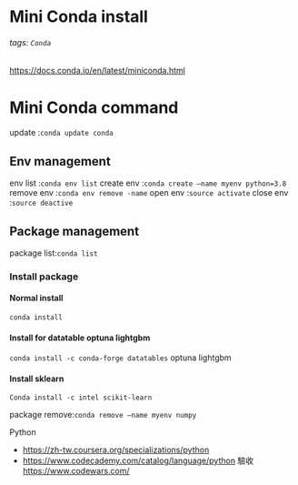 # Mini Conda install
###### tags: `Conda`
https://docs.conda.io/en/latest/miniconda.html

# Mini Conda command
update     :`conda update conda`
## Env management
env list   :`conda env list`
create env :`conda create —name myenv python=3.8`
remove env :`conda env remove -name`
open env   :`source activate`
close env  :`source deactive`

## Package management
package list:`conda list`
### Install package
#### Normal install
`conda install`
#### Install for datatable optuna lightgbm
`conda install -c conda-forge datatables`
optuna
lightgbm
#### Install sklearn
`Conda install -c intel scikit-learn`

package remove:`conda remove —name myenv numpy`

Python
* https://zh-tw.coursera.org/specializations/python
* https://www.codecademy.com/catalog/language/python
驗收
https://www.codewars.com/




